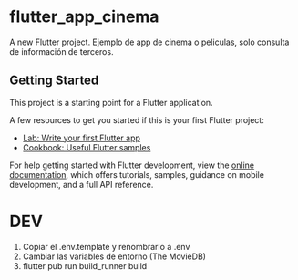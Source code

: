 # flutter_app_cinema

A new Flutter project.
Ejemplo de app de cinema o peliculas, solo consulta de información de terceros.

## Getting Started

This project is a starting point for a Flutter application.

A few resources to get you started if this is your first Flutter project:

- [Lab: Write your first Flutter app](https://docs.flutter.dev/get-started/codelab)
- [Cookbook: Useful Flutter samples](https://docs.flutter.dev/cookbook)

For help getting started with Flutter development, view the
[online documentation](https://docs.flutter.dev/), which offers tutorials,
samples, guidance on mobile development, and a full API reference.


# DEV

1. Copiar el .env.template y renombrarlo a .env
2. Cambiar las variables de entorno (The MovieDB)
3. flutter pub run build_runner build